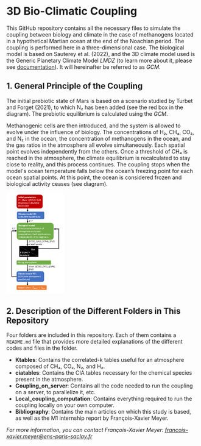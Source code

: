 # 3D Bio-Climatic Coupling

This GitHub repository contains all the necessary files to simulate the coupling between biology and climate in the case of methanogens located in a hypothetical Martian ocean at the end of the Noachian period. The coupling is performed here in a three-dimensional case. The biological model is based on Sauterey et al. (2022), and the 3D climate model used is the Generic Planetary Climate Model *LMDZ* (to learn more about it, please see [documentation](https://lmdz-forge.lmd.jussieu.fr/mediawiki/Planets/index.php/Main_Page)). It will hereinafter be referred to as *GCM*.

## 1. General Principle of the Coupling
The initial prebiotic state of Mars is based on a scenario studied by Turbet and Forget (2021), to which N₂ has been added (see the red box in the diagram). The prebiotic equilibrium is calculated using the *GCM*.

Methanogenic cells are then introduced, and the system is allowed to evolve under the influence of biology. The concentrations of H₂, CH₄, CO₂, and N₂ in the ocean, the concentration of methanogens in the ocean, and the gas ratios in the atmosphere all evolve simultaneously. Each spatial point evolves independently from the others. Once a threshold of CH₄ is reached in the atmosphere, the climate equilibrium is recalculated to stay close to reality, and this process continues. The coupling stops when the model's ocean temperature falls below the ocean’s freezing point for each ocean spatial points. At this point, the ocean is considered frozen and biological activity ceases (see diagram).

<img src="./3D_coupling_diagram.png" alt="Diagram representing 1D coupling" width="30%">

## 2. Description of the Different Folders in This Repository
Four folders are included in this repository. Each of them contains a `README.md` file that provides more detailed explanations of the different codes and files in the folder.

- **Ktables**: Contains the correlated-k tables useful for an atmosphere composed of CH₄, CO₂, N₂, and H₂.
- **ciatables**: Contains the CIA tables necessary for the chemical species present in the atmosphere.
- **Coupling_on_server**: Contains all the code needed to run the coupling on a server, to parallelize it, etc.
- **Local_coupling_computation**: Contains everything required to run the coupling locally on your own computer.
- **Bibliography**: Contains the main articles on which this study is based, as well as the M1 internship report by François-Xavier Meyer.


*For more information, you can contact François-Xavier Meyer: [francois-xavier.meyer@ens-paris-saclay.fr](mailto:francois-xavier.meyer@ens-paris-saclay.fr)*
